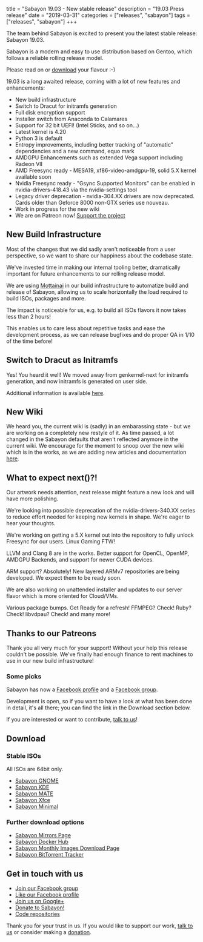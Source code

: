 title = "Sabayon 19.03 - New stable release"
description = "19.03 Press release"
date = "2019-03-31"
categories = ["releases", "sabayon"]
tags = ["releases", "sabayon"]
+++

The team behind Sabayon is excited to present you the latest stable release:
Sabayon 19.03.

Sabayon is a modern and easy to use distribution based on Gentoo,
which follows a reliable rolling release model.

Please read on or [download](/download/) your flavour :-)

19.03 is a long awaited release, coming with a lot of new features and enhancements:

- New build infrastructure
- Switch to Dracut for initramfs generation
- Full disk encryption support
- Installer switch from Anaconda to Calamares
- Support for 32 bit UEFI! (Intel Sticks, and so on...)
- Latest kernel is 4.20
- Python 3 is default
- Entropy improvements, including better tracking of "automatic" dependencies and a new command, equo mark
- AMDGPU Enhancements such as extended Vega support including Radeon VII
- AMD Freesync ready - MESA19, xf86-video-amdgpu-19, solid 5.X kernel available soon
- Nvidia Freesync ready - "Gsync Supported Monitors" can be enabled in nvidia-drivers-418.43 via the nvidia-settings tool
- Legacy driver deprecation - nvidia-304.XX drivers are now deprecated. Cards older than Geforce 8000 non-GTX series use nouveau.
- Work in progress for the new wiki
- We are on Patreon now! [Support the project](https://www.patreon.com/sabayon)


## New Build Infrastructure

Most of the changes that we did sadly aren't noticeable from a user perspective, so we want to share
our happiness about the codebase state.

We've invested time in making our internal tooling better, dramatically important for future enhancements to our rolling release model.

We are using [Mottainai](https://mottainaici.github.io/docs/) in our build infrastructure to automatize build and release
of Sabayon, allowing us to scale horizontally the load required to build ISOs, packages and more.

The impact is noticeable for us, e.g. to build all ISOs flavors it now takes less than 2 hours!

This enables us to care less about repetitive tasks and ease the development process, as we can release bugfixes and do proper QA in 
1/10 of the time before!


## Switch to Dracut as Initramfs

Yes! You heard it well! We moved away from genkernel-next for initramfs generation, and now initramfs is generated on user side.

Additional information is available [here](https://sabayon.github.io/wiki-next/articles/initramfs/).

## New Wiki

We heard you, the current wiki is (sadly) in an embarassing state - but we are working on a completely new restyle of it.
As time passed, a lot changed in the Sabayon defaults that aren't reflected anymore in the current wiki. We encourage for the moment
to snoop over the new wiki which is in the works, as we are adding new articles and documentation [here](https://sabayon.github.io/wiki-next/).


## What to expect next()?!
Our artwork needs attention, next release might feature a new look and will have more polishing.

We're looking into possible deprecation of the nvidia-drivers-340.XX series to reduce effort needed for keeping new kernels in shape. We're eager to hear your thoughts.

We're working on getting a 5.X kernel out into the repository to fully unlock Freesync for our users. Linux Gaming FTW!

LLVM and Clang 8 are in the works. Better support for OpenCL, OpenMP, AMDGPU Backends, and support for newer CUDA devices.

ARM support? Absolutely! New layered ARMv7 repositories are being developed. We expect them to be ready soon.

We are also working on unattended installer and updates to our server flavor which is more oriented for Cloud/VMs.

Various package bumps. Get Ready for a refresh! FFMPEG? Check! Ruby? Check! libvdpau? Check! and many more!


## Thanks to our Patreons

Thank you all very much for your support! Without your help this release couldn't be possible. 
We've finally had enough finance to rent machines to use in our new build infrastructure!


### Some picks

Sabayon has now a [Facebook profile](https://www.facebook.com/sabayon.linux)
and a [Facebook group](https://www.facebook.com/groups/36125411841).

Development is open, so if you want to have a look at what has been done in
detail, it's all there; you can find the link in the Download section below.

If you are interested or want to contribute, [talk to us](/chat/)!


## Download

### Stable ISOs

All ISOs are 64bit only.

* [Sabayon GNOME](http://dl.sabayon.org/stable/Sabayon_Linux_19.03_amd64_GNOME.iso)
* [Sabayon KDE](http://dl.sabayon.org/stable/Sabayon_Linux_19.03_amd64_KDE.iso)
* [Sabayon MATE](http://dl.sabayon.org/stable/Sabayon_Linux_19.03_amd64_MATE.iso)
* [Sabayon Xfce](http://dl.sabayon.org/stable/Sabayon_Linux_19.03_amd64_Xfce.iso)
* [Sabayon Minimal](http://dl.sabayon.org/stable/Sabayon_Linux_19.03_amd64_Minimal.iso)

### Further download options

* [Sabayon Mirrors Page](/mirrors/)
* [Sabayon Docker Hub](https://hub.docker.com/r/sabayon)
* [Sabayon Monthly Images Download Page](http://dl.sabayon.org/iso/monthly/monthly.html)
* [Sabayon BitTorrent Tracker](http://torrents.sabayon.org/)

## Get in touch with us

* [Join our Facebook group](https://www.facebook.com/groups/36125411841)
* [Like our Facebook profile](https://www.facebook.com/sabayon.linux)
* [Join us on Google+](https://plus.google.com/+sabayon)
* [Donate to Sabayon!](/donate/)
* [Code repositories](https://github.com/Sabayon/)

Thank you for your trust in us. If you would like to support our work,
[talk to us](/chat/) or consider making a [donation](/donate/).
